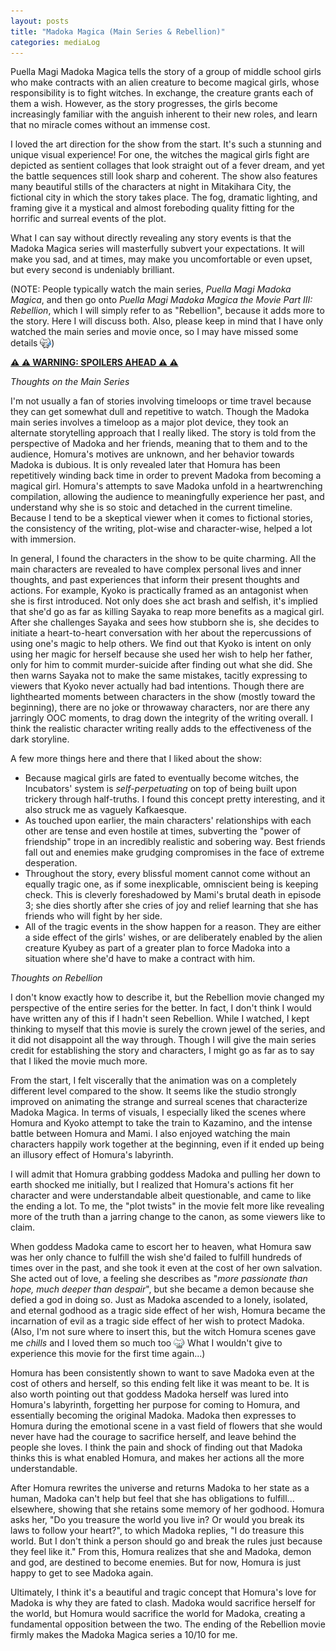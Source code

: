 ```yaml
---
layout: posts
title: "Madoka Magica (Main Series & Rebellion)"
categories: mediaLog
---
```

<style>
    .emote {
        vertical-align: bottom;
        width: 18px;
    }
</style>
Puella Magi Madoka Magica tells the story of a group of middle school girls who make contracts with an alien creature to become magical girls, whose responsibility is to fight witches. In exchange, the creature grants each of them a wish. However, as the story progresses, the girls become increasingly familiar with the anguish inherent to their new roles, and learn that no miracle comes without an immense cost.

I loved the art direction for the show from the start. It's such a stunning and unique visual experience! For one, the witches the magical girls fight are depicted as sentient collages that look straight out of a fever dream, and yet the battle sequences still look sharp and coherent. The show also features many beautiful stills of the characters at night in Mitakihara City, the fictional city in which the story takes place. The fog, dramatic lighting, and framing give it a mystical and almost foreboding quality fitting for the horrific and surreal events of the plot.

What I can say without directly revealing any story events is that the Madoka Magica series will masterfully subvert your expectations. It will make you sad, and at times, may make you uncomfortable or even upset, but every second is undeniably brilliant.

(NOTE: People typically watch the main series, <i>Puella Magi Madoka Magica</i>, and then go onto <i>Puella Magi Madoka Magica the Movie Part III: Rebellion</i>, which I will simply refer to as "Rebellion", because it adds more to the story. Here I will discuss both. Also, please keep in mind that I have only watched the main series and movie once, so I may have missed some details <img src="/images/emotes/nukoForcedLaugh.gif" class="emote">)

<b><u>⚠ ⚠ WARNING: SPOILERS AHEAD ⚠ ⚠</u></b>

<i>Thoughts on the Main Series</i>

I'm not usually a fan of stories involving timeloops or time travel because they can get somewhat dull and repetitive to watch. Though the Madoka main series involves a timeloop as a major plot device, they took an alternate storytelling approach that I really liked. The story is told from the perspective of Madoka and her friends, meaning that to them and to the audience, Homura's motives are unknown, and her behavior towards Madoka is dubious. It is only revealed later that Homura has been repetitively winding back time in order to prevent Madoka from becoming a magical girl. Homura's attempts to save Madoka unfold in a heartwrenching compilation, allowing the audience to meaningfully experience her past, and understand why she is so stoic and detached in the current timeline. Because I tend to be a skeptical viewer when it comes to fictional stories, the consistency of the writing, plot-wise and character-wise, helped a lot with immersion.

In general, I found the characters in the show to be quite charming. All the main characters are revealed to have complex personal lives and inner thoughts, and past experiences that inform their present thoughts and actions. For example, Kyoko is practically framed as an antagonist when she is first introduced. Not only does she act brash and selfish, it's implied that she'd go as far as killing Sayaka to reap more benefits as a magical girl. After she challenges Sayaka and sees how stubborn she is, she decides to initiate a heart-to-heart conversation with her about the repercussions of using one's magic to help others. We find out that Kyoko is intent on only using her magic for herself because she used her wish to help her father, only for him to commit murder-suicide after finding out what she did. She then warns Sayaka not to make the same mistakes, tacitly expressing to viewers that Kyoko never actually had bad intentions.
Though there are lighthearted moments between characters in the show (mostly toward the beginning), there are no joke or throwaway characters, nor are there any jarringly OOC moments, to drag down the integrity of the writing overall. I think the realistic character writing really adds to the effectiveness of the dark storyline.

A few more things here and there that I liked about the show:
<ul>
    <li>Because magical girls are fated to eventually become witches, the Incubators' system is <i>self-perpetuating</i> on top of being built upon trickery through half-truths. I found this concept pretty interesting, and it also struck me as vaguely Kafkaesque.</li>
    <li>As touched upon earlier, the main characters' relationships with each other are tense and even hostile at times, subverting the "power of friendship" trope in an incredibly realistic and sobering way. Best friends fall out and enemies make grudging compromises in the face of extreme desperation.</li>
    <li>Throughout the story, every blissful moment cannot come without an equally tragic one, as if some inexplicable, omniscient being is keeping check. This is cleverly foreshadowed by Mami's brutal death in episode 3; she dies shortly after she cries of joy and relief learning that she has friends who will fight by her side.</li>
    <li>All of the tragic events in the show happen for a reason. They are either a side effect of the girls' wishes, or are deliberately enabled by the alien creature Kyubey as part of a greater plan to force Madoka into a situation where she'd have to make a contract with him.</li>
</ul>

<i>Thoughts on Rebellion</i>

I don't know exactly how to describe it, but the Rebellion movie changed my perspective of the entire series for the better. In fact, I don't think I would have written any of this if I hadn't seen Rebellion. While I watched, I kept thinking to myself that this movie is surely the crown jewel of the series, and it did not disappoint all the way through. Though I will give the main series credit for establishing the story and characters, I might go as far as to say that I liked the movie much more.

From the start, I felt viscerally that the animation was on a completely different level compared to the show. It seems like the studio strongly improved on animating the strange and surreal scenes that characterize Madoka Magica. In terms of visuals, I especially liked the scenes where Homura and Kyoko attempt to take the train to Kazamino, and the intense battle between Homura and Mami. I also enjoyed watching the main characters happily work together at the beginning, even if it ended up being an illusory effect of Homura's labyrinth.

I will admit that Homura grabbing goddess Madoka and pulling her down to earth shocked me initially, but I realized that Homura's actions fit her character and were understandable albeit questionable, and came to like the ending a lot. To me, the "plot twists" in the movie felt more like revealing more of the truth than a jarring change to the canon, as some viewers like to claim.

When goddess Madoka came to escort her to heaven, what Homura saw was her only chance to fulfill the wish she'd failed to fulfill hundreds of times over in the past, and she took it even at the cost of her own salvation. She acted out of love, a feeling she describes as "<i>more passionate than hope, much deeper than despair</i>", but she became a demon because she defied a god in doing so. Just as Madoka ascended to a lonely, isolated, and eternal godhood as a tragic side effect of her wish, Homura became the incarnation of evil as a tragic side effect of her wish to protect Madoka. (Also, I'm not sure where to insert this, but the witch Homura scenes gave me <i>chills</i> and I loved them so much too <img src="/images/emotes/nukoCrySitting.gif" class="emote"> What I wouldn't give to experience this movie for the first time again...)

Homura has been consistently shown to want to save Madoka even at the cost of others and herself, so this ending felt like it was meant to be. It is also worth pointing out that goddess Madoka herself was lured into Homura's labyrinth, forgetting her purpose for coming to Homura, and essentially becoming the original Madoka. Madoka then expresses to Homura during the emotional scene in a vast field of flowers that she would never have had the courage to sacrifice herself, and leave behind the people she loves. I think the pain and shock of finding out that Madoka thinks this is what enabled Homura, and makes her actions all the more understandable.

After Homura rewrites the universe and returns Madoka to her state as a human, Madoka can't help but feel that she has obligations to fulfill... elsewhere, showing that she retains some memory of her godhood. Homura asks her, "Do you treasure the world you live in? Or would you break its laws to follow your heart?", to which Madoka replies, "I do treasure this world. But I don't think a person should go and break the rules just because they feel like it." From this, Homura realizes that she and Madoka, demon and god, are destined to become enemies. But for now, Homura is just happy to get to see Madoka again.

Ultimately, I think it's a beautiful and tragic concept that Homura's love for Madoka is why they are fated to clash. Madoka would sacrifice herself for the world, but Homura would sacrifice the world for Madoka, creating a fundamental opposition between the two. The ending of the Rebellion movie firmly makes the Madoka Magica series a 10/10 for me.